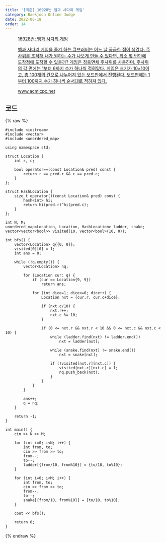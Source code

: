 ```yaml
---
title: '[백준] 16928번 뱀과 사다리 게임'
category: Baekjoon Online Judge
date: 2022-06-18
order: 14
---
```


<figure class="opengraph"><a href="https://www.acmicpc.net/problem/16928" data-source-url="https://www.acmicpc.net/problem/16928">
<div class="og-image" style="background-image: url('https://drive.google.com/uc?export=view&id=1nCax5mgwtYA82T46I_ntU1afsBBNkrLr');"></div>
<div class="og-text">
<p class="og-title">16928번: 뱀과 사다리 게임</p>
<p class="og-desc">뱀과 사다리 게임을 즐겨 하는 큐브러버는 어느 날 궁금한 점이 생겼다. 주사위를 조작해 내가 원하는 수가 나오게 만들 수 있다면, 최소 몇 번만에 도착점에 도착할 수 있을까? 게임은 정육면체 주사위를 사용하며, 주사위의 각 면에는 1부터 6까지 수가 하나씩 적혀있다. 게임은 크기가 10×10이고, 총 100개의 칸으로 나누어져 있는 보드판에서 진행된다. 보드판에는 1부터 100까지 수가 하나씩 순서대로 적혀져 있다.</p>
<p class="og-host">www.acmicpc.net</p></div></a></figure>

## 코드
{% raw %}
```cpp::lineons
#include <iostream>
#include <vector>
#include <unordered_map>

using namespace std;

struct Location {
    int r, c;

    bool operator==(const Location& pred) const {
        return r == pred.r && c == pred.c;
    }
};

struct HashLocation {
    size_t operator()(const Location& pred) const {
        hash<int> hi;
        return hi(pred.r)^hi(pred.c);
    }
};

int N, M;
unordered_map<Location, Location, HashLocation> ladder, snake;
vector<vector<bool>> visited(10, vector<bool>(10, 0));

int bfs() {
    vector<Location> q{{0, 0}};
    visited[0][0] = 1;
    int ans = 0;

    while (!q.empty()) {
        vector<Location> nq;

        for (Location cur: q) {
            if (cur == Location{9, 9})
                return ans;
            
            for (int dice=1; dice<=6; dice++) {
                Location nxt = {cur.r, cur.c+dice};

                if (nxt.c/10) {
                    nxt.r++;
                    nxt.c %= 10;
                }

                if (0 <= nxt.r && nxt.r < 10 && 0 <= nxt.c && nxt.c < 10) {
                    while (ladder.find(nxt) != ladder.end())
                        nxt = ladder[nxt];
                    
                    while (snake.find(nxt) != snake.end())
                        nxt = snake[nxt];
                        
                    if (!visited[nxt.r][nxt.c]) {
                        visited[nxt.r][nxt.c] = 1;
                        nq.push_back(nxt);
                    }
                }
            }
        }

        ans++;
        q = nq;
    }

    return -1;
}

int main() {
    cin >> N >> M;

    for (int i=0; i<N; i++) {
        int from, to;
        cin >> from >> to;
        from--;
        to--;
        ladder[{from/10, from%10}] = {to/10, to%10};
    }

    for (int i=0; i<M; i++) {
        int from, to;
        cin >> from >> to;
        from--;
        to--;
        snake[{from/10, from%10}] = {to/10, to%10};
    }

    cout << bfs();

    return 0;
}
```
{% endraw %}
